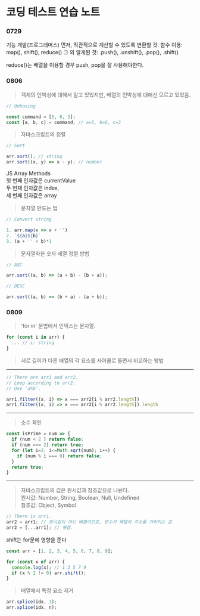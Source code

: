 # 코딩 테스트 연습 노트

### 0729
기능 개발(프로그래머스)
  먼저, 직관적으로 계산할 수 있도록 변환할 것.
  함수 이용: map(), shift(), reduce()
  그 외 알게된 것: .push(), .unshift(), .pop(), .shift()

  reduce()는 배열을 이용할 경우 push, pop을 잘 사용해야한다.



### 0806

> 객체의 언박싱에 대해서 알고 있었지만, 배열의 언박싱에 대해선 모르고 있었음.
```js
// Unboxing

const command = [5, 6, 3];
const [a, b, c] = command; // a=5, b=6, c=3
```

> 자바스크립트의 정렬
```js
// Sort

arr.sort(); // string
arr.sort((x, y) => x - y); // number
```

JS Array Methods  
첫 번째 인자값은 currentValue   
두 번재 인자값은 index,  
세 번째 인자값은 array

> 문자열 만드는 법
```js
// Convert string

1. arr.map(x => x + '')
2. `${a}${b}`
3. (a + '' + b)*1
```

> 문자열화한 숫자 배열 정렬 방법
```js
// ASC

arr.sort((a, b) => (a + b) - (b + a));
```
```js
// DESC

arr.sort((a, b) => (b + a) - (a + b));
```

### 0809

> 'for in' 문법에서 인덱스는 문자열.
```js
for (const i in arr) {
  ... // i: string
}
```

> 서로 길이가 다른 배열의 각 요소를 사이클로 돌면서 비교하는 방법
---
```js
// There are arr1 and arr2.
// Loop according to arr2.
// Use 'a%b'.

arr1.filter((x, i) => x === arr2[i % arr2.length])
arr1.filter((x, i) => x === arr2[i % arr2.length]).length
```
---
> 소수 확인
```js
const isPrime = num => {
  if (num < 2 ) return false;
  if (num === 2) return true;
  for (let i=2; i<=Math.sqrt(num); i++) {
    if (num % i === 0) return false;
  }
  return true;
}
```
---
> 자바스크립트의 값은 원시값과 참조값으로 나뉜다.  
> 원시값: Number, String, Boolean, Null, Undefined  
> 참조값: Object, Symbol  
```js
// There is arr1.
arr2 = arr1; // 원시값이 아닌 배열이므로, 변수가 배열의 주소를 가리키는 값
arr2 = [...arr1]; // 해결.
```

shift는 for문에 영향을 준다
```js
const arr = [1, 2, 3, 4, 5, 6, 7, 8, 9];

for (const x of arr) {
  console.log(x); // 1 3 5 7 9
  if (x % 2 != 0) arr.shift();
}
```

> 배열에서 특정 요소 제거
```js
arr.splice(idx, 1);
arr.splice(idx, n);
```


